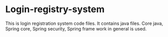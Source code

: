 # Login-registry-system
This is login registration system code files.
It contains java files.
Core java, Spring core, Spring security, Spring frame work in general is used.
